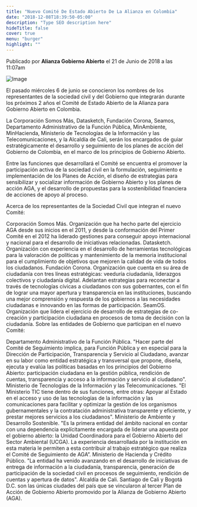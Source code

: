 ```yaml
---
title: "Nuevo Comité De Estado Abierto De La Alianza en Colombia"
date: "2018-12-08T18:39:50-05:00"
description: "Type SEO description here"
hideTitle: false
cover: true
menu: "burger"
highlight: ""
---
```

Publicado por **Alianza Gobierno Abierto** el 21 de Junio de 2018 a las 11:07am

![Image](/images/AGAnuevocomite.jpg)

El pasado miércoles 6 de junio se conocieron los nombres de los representantes de la sociedad civil y del Gobierno que integrarán durante los próximos 2 años el Comité de Estado Abierto de la Alianza para Gobierno Abierto en Colombia.

La Corporación Somos Más, Datasketch, Fundación Corona, Seamos, Departamento Administrativo de la Función Pública, MinAmbiente, MinHacienda, Ministerio de Tecnologías de la Información y las Telecomunicaciones, y la Alcaldía de Cali, serán los encargados de guiar estratégicamente el desarrollo y seguimiento de los planes de acción del Gobierno de Colombia, en el marco de los principios de Gobierno Abierto.

Entre las funciones que desarrollará el Comité se encuentra el promover la participación activa de la sociedad civil en la formulación, seguimiento e implementación de los Planes de Acción, el diseño de estrategias para sensibilizar y socializar información de Gobierno Abierto y los planes de acción AGA, y el desarrollo de propuestas para la sostenibilidad financiera de acciones de apoyo al proceso.

Acerca de los representantes de la Sociedad Civil que integran el nuevo Comité:

Corporación Somos Más. Organización que ha hecho parte del ejercicio AGA desde sus inicios en el 2011, y desde la conformación del Primer Comité en el 2012 ha liderado gestiones para conseguir apoyo internacional y nacional para el desarrollo de iniciativas relacionadas.
Datasketch. Organización con experiencia en el desarrollo de herramientas tecnológicas para la valoración de políticas y mantenimiento de la memoria institucional para el cumplimiento de objetivos que mejoren la calidad de vida de todos los ciudadanos.
Fundación Corona. Organización que cuenta en su área de ciudadanía con tres líneas estratégicas: veeduría ciudadanía, liderazgos colectivos y ciudadanía digital. Adelantan estrategias para reconectar a través de tecnologías cívicas a ciudadanos con sus gobernantes, con el fin de lograr una mayor apertura y transparencia en las instituciones, buscando una mejor comprensión y respuesta de los gobiernos a las necesidades ciudadanas e innovando en las formas de participación.
SeamOS. Organización que lidera el ejercicio de desarrollo de estrategias de co-creación y participación ciudadana en procesos de toma de decisión con la ciudadanía.
Sobre las entidades de Gobierno que participan en el nuevo Comité:

Departamento Administrativo de la Función Pública. "Hacer parte del Comité de Seguimiento implica, para Función Pública y en especial para la Dirección de Participación, Transparencia y Servicio al Ciudadano, avanzar en su labor como entidad estratégica y transversal que propone, diseña, ejecuta y evalúa las políticas basadas en los principios del Gobierno Abierto: participación ciudadana en la gestión pública, rendición de cuentas, transparencia y acceso a la información y servicio al ciudadano".
Ministerio de Tecnologías de la Información y las Telecomunicaciones. "El Ministerio TIC tiene dentro de sus funciones, entre otras: Apoyar al Estado en el acceso y uso de las tecnologías de la información y las comunicaciones para facilitar y optimizar la gestión de los organismos gubernamentales y la contratación administrativa transparente y eficiente, y prestar mejores servicios a los ciudadanos".
Ministerio de Ambiente y Desarrollo Sostenible. "Es la primera entidad del ámbito nacional en contar con una dependencia explícitamente encargada de liderar una apuesta por el gobierno abierto: la Unidad Coordinadora para el Gobierno Abierto del Sector Ambiental (UCGA). La experiencia desarrollada por la institución en esta materia le permiten a esta contribuir al trabajo estratégico que realiza el Comité de Seguimiento de AGA”.
Ministerio de Hacienda y Crédito Público. "La entidad ha venido avanzando en el desarrollo de iniciativas de entrega de información a la ciudadanía, transparencia, generación de participación de la sociedad civil en procesos de seguimiento, rendición de cuentas y apertura de datos".
Alcaldía de Cali. Santiago de Cali y Bogotá D.C. son las únicas ciudades del país que se vincularon al tercer Plan de Acción de Gobierno Abierto promovido por la Alianza de Gobierno Abierto (AGA).
